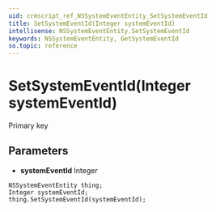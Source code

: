 ```yaml
---
uid: crmscript_ref_NSSystemEventEntity_SetSystemEventId
title: SetSystemEventId(Integer systemEventId)
intellisense: NSSystemEventEntity.SetSystemEventId
keywords: NSSystemEventEntity, GetSystemEventId
so.topic: reference
---
```


# SetSystemEventId(Integer systemEventId)

Primary key

## Parameters

* **systemEventId** Integer

```crmscript
NSSystemEventEntity thing;
Integer systemEventId;
thing.SetSystemEventId(systemEventId);
```

